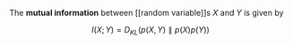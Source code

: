 The **mutual information** between [[random variable]]s $X$ and $Y$ is given by

$$
I(X; Y) = D_{KL}(p(X, Y) \parallel p(X)p(Y))
$$